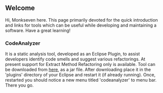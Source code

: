 ## Welcome
Hi, Monkseven here. This page primarily devoted for the quick introduction and links for tools which can be useful while developing and maintaining a software. Have a great learning!

### CodeAnalyzer

It is a static analysis tool, developed as an Eclipse Plugin, to assist developers identify code smells and suggest various refactorings. At present support for Extract Method Refactoring only is available. 
Tool can be downloaded from [here](https://github.com/monkseven/codeAnalyzer/blob/master/codeAnalyzer_1.0.0.202101201055.jar), as a jar file. After downloading place it in the 'plugins' directory of your Eclipse and restart it (if already running). Once, restarted you should notice a new menu titled 'codeanalyzer' to menu bar. There you go.

